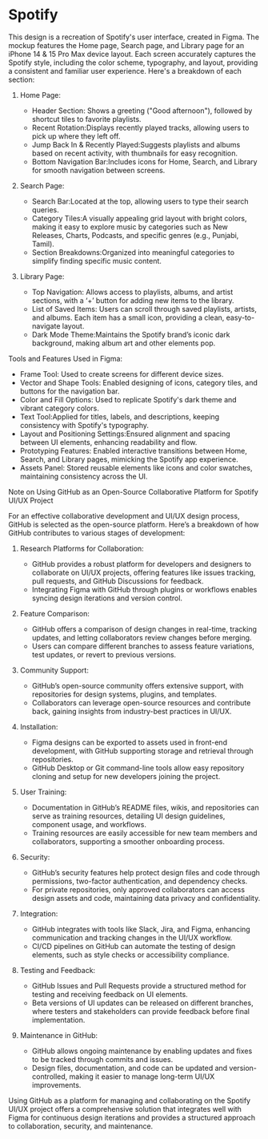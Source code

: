 # Spotify
This design is a recreation of Spotify's user interface, created in Figma. The mockup features the Home page, Search page, and Library page for an iPhone 14 & 15 Pro Max device layout. Each screen accurately captures the Spotify style, including the color scheme, typography, and layout, providing a consistent and familiar user experience. Here's a breakdown of each section:

1. Home Page:
   - Header Section: Shows a greeting ("Good afternoon"), followed by shortcut tiles to favorite playlists.
   - Recent Rotation:Displays recently played tracks, allowing users to pick up where they left off.
   - Jump Back In & Recently Played:Suggests playlists and albums based on recent activity, with thumbnails for easy recognition.
   - Bottom Navigation Bar:Includes icons for Home, Search, and Library for smooth navigation between screens.

2. Search Page:
   - Search Bar:Located at the top, allowing users to type their search queries.
   - Category Tiles:A visually appealing grid layout with bright colors, making it easy to explore music by categories such as New Releases, Charts, Podcasts, and specific genres (e.g., Punjabi, Tamil).
   - Section Breakdowns:Organized into meaningful categories to simplify finding specific music content.

3. Library Page:
   - Top Navigation: Allows access to playlists, albums, and artist sections, with a ‘+’ button for adding new items to the library.
   - List of Saved Items: Users can scroll through saved playlists, artists, and albums. Each item has a small icon, providing a clean, easy-to-navigate layout.
   - Dark Mode Theme:Maintains the Spotify brand’s iconic dark background, making album art and other elements pop.

Tools and Features Used in Figma:

- Frame Tool: Used to create screens for different device sizes.
- Vector and Shape Tools: Enabled designing of icons, category tiles, and buttons for the navigation bar.
- Color and Fill Options: Used to replicate Spotify's dark theme and vibrant category colors.
- Text Tool:Applied for titles, labels, and descriptions, keeping consistency with Spotify's typography.
- Layout and Positioning Settings:Ensured alignment and spacing between UI elements, enhancing readability and flow.
- Prototyping Features: Enabled interactive transitions between Home, Search, and Library pages, mimicking the Spotify app experience.
- Assets Panel: Stored reusable elements like icons and color swatches, maintaining consistency across the UI.

Note on Using GitHub as an Open-Source Collaborative Platform for Spotify UI/UX Project

For an effective collaborative development and UI/UX design process, GitHub is selected as the open-source platform. Here’s a breakdown of how GitHub contributes to various stages of development:

1. Research Platforms for Collaboration:
   - GitHub provides a robust platform for developers and designers to collaborate on UI/UX projects, offering features like issues tracking, pull requests, and GitHub Discussions for feedback.
   - Integrating Figma with GitHub through plugins or workflows enables syncing design iterations and version control.

2. Feature Comparison:
   - GitHub offers a comparison of design changes in real-time, tracking updates, and letting collaborators review changes before merging.
   - Users can compare different branches to assess feature variations, test updates, or revert to previous versions.

3. Community Support:
   - GitHub’s open-source community offers extensive support, with repositories for design systems, plugins, and templates.
   - Collaborators can leverage open-source resources and contribute back, gaining insights from industry-best practices in UI/UX.

4. Installation:
   - Figma designs can be exported to assets used in front-end development, with GitHub supporting storage and retrieval through repositories.
   - GitHub Desktop or Git command-line tools allow easy repository cloning and setup for new developers joining the project.

5. User Training:
   - Documentation in GitHub’s README files, wikis, and repositories can serve as training resources, detailing UI design guidelines, component usage, and workflows.
   - Training resources are easily accessible for new team members and collaborators, supporting a smoother onboarding process.

6. Security:
   - GitHub’s security features help protect design files and code through permissions, two-factor authentication, and dependency checks.
   - For private repositories, only approved collaborators can access design assets and code, maintaining data privacy and confidentiality.

7. Integration:
   - GitHub integrates with tools like Slack, Jira, and Figma, enhancing communication and tracking changes in the UI/UX workflow.
   - CI/CD pipelines on GitHub can automate the testing of design elements, such as style checks or accessibility compliance.

8. Testing and Feedback:
   - GitHub Issues and Pull Requests provide a structured method for testing and receiving feedback on UI elements.
   - Beta versions of UI updates can be released on different branches, where testers and stakeholders can provide feedback before final implementation.

9. Maintenance in GitHub:
   - GitHub allows ongoing maintenance by enabling updates and fixes to be tracked through commits and issues.
   - Design files, documentation, and code can be updated and version-controlled, making it easier to manage long-term UI/UX improvements.

Using GitHub as a platform for managing and collaborating on the Spotify UI/UX project offers a comprehensive solution that integrates well with Figma for continuous design iterations and provides a structured approach to collaboration, security, and maintenance.
